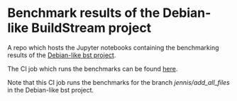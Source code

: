 # Benchmark results of the Debian-like BuildStream project

A repo which hosts the Jupyter notebooks containing the benchmarking results of the
[Debian-like bst project](https://gitlab.com/jennis/debian-stretch-bst/tree/jennis/use_remote_file).

The CI job which runs the benchmarks can be found [here](https://gitlab.com/jennis/benchmark_debian).

Note that this CI job runs the benchmarks for the branch *jennis/add_all_files* in the Debian-like
bst project.
